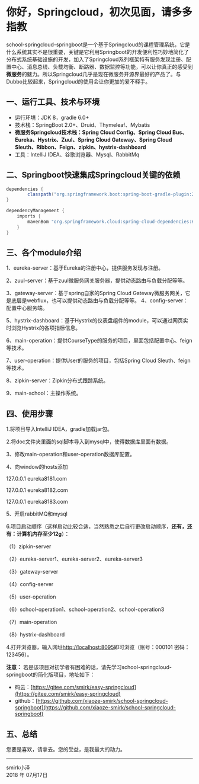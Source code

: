 ﻿# 你好，Springcloud，初次见面，请多多指教

school-springcloud-springboot是一个基于Springcloud的课程管理系统，它是什么系统其实不是很重要，关键是它利用Springboot的开发便利性巧妙地简化了分布式系统基础设施的开发，加入了Springcloud系列框架特有服务发现注册、配置中心、消息总线、负载均衡、断路器、数据监控等功能，可以让你真正的感受到**微服务**的魅力。所以Springcloud几乎是现在微服务开源界最好的产品了。与Dubbo比较起来，Springcloud的使用会让你更加的爱不释手。

## 一、运行工具、技术与环境

* 运行环境：JDK 8，gradle 6.0+
* 技术栈：SpringBoot 2.0+、Druid、Thymeleaf、Mybatis
* **微服务Springcloud技术栈：Spring Cloud Config、Spring Cloud Bus、Eureka、Hystrix、Zuul、Spring Cloud Gateway、Spring Cloud Sleuth、Ribbon、Feign、zipkin、hystrix-dashboard**
* 工具：IntelliJ IDEA、谷歌浏览器、Mysql、RabbitMq

## 二、Springboot快速集成Springcloud关键的依赖
```gradle
dependencies {
        classpath("org.springframework.boot:spring-boot-gradle-plugin:2.2.2.RELEASE")
}

dependencyManagement {
    imports {
        mavenBom "org.springframework.cloud:spring-cloud-dependencies:Hoxton.SR1"
    }
}

```
## 三、各个module介绍
1、eureka-server：基于Eureka的注册中心，提供服务发现与注册。

2、zuul-server：基于zuul微服务网关服务器，提供动态路由与负载分配等等。

3、gateway-server：基于spring自家的Spring Cloud Gateway微服务网关，它是底层是webflux，也可以提供动态路由与负载分配等等。
4、config-server：配置中心服务端。

5、hystrix-dashboard：基于Hystrix的仪表盘组件的module，可以通过网页实时浏览Hystrix的各项指标信息。

6、main-operation：提供CourseType的服务的项目，里面包括配置中心、feign等技术。

7、user-operation：提供User的服务的项目，包括Spring Cloud Sleuth、feign等技术。

8、zipkin-server：Zipkin分布式跟踪系统。

9、main-school：主操作系统。

## 四、使用步骤
1.将项目导入IntelliJ IDEA，gradle加载jar包。

2.将doc文件夹里面的sql脚本导入到mysql中，使得数据库里面有数据。

3、修改main-operation和user-operation数据库配置。

4、向window的hosts添加

   127.0.0.1       eureka8181.com
   
   127.0.0.1       eureka8182.com
   
   127.0.0.1       eureka8183.com
   
5、开启rabbitMQ和mysql

6.项目启动顺序（这样启动比较合适，当然熟悉之后自行更改启动顺序，**还有，还有：计算机内存至少12g**）：

（1）zipkin-server

（2）eureka-server1、eureka-server2、eureka-server3

（3）gateway-server

（4）config-server

（5）user-operation

（6）school-operation1、school-operation2、school-operation3

（7）main-operation

（8）hystrix-dashboard


4.打开浏览器，输入网址[http://localhost:8095](http://localhost:8095)即可浏览（账号：000101  密码：123456）。

**注意：** 若是该项目对初学者有困难的话，请先学习school-springcloud-springboot的简化版项目，地址如下：
* 码云：[https://gitee.com/smirk/easy-springcloud](https://gitee.com/smirk/easy-springcloud)
* github：[https://github.com/xiaoze-smirk/school-springcloud-springboot](https://github.com/xiaoze-smirk/school-springcloud-springboot)

## 五、总结
您要是喜欢，请拿去。您的受益，是我最大的动力。

------

smirk小泽   
2018 年 07月17日    
